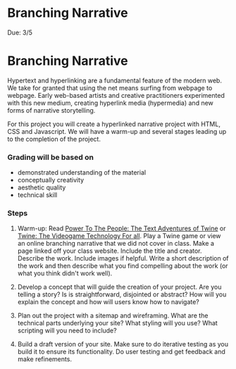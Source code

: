 # Branching Narrative

Due: 3/5

# Branching Narrative

Hypertext and hyperlinking are a fundamental feature of the modern web. We take for granted that using the net means surfing from webpage to webpage. Early web-based artists and creative practitioners experimented with this new medium, creating hyperlink media (hypermedia) and new forms of narrative storytelling.

For this project you will create a hyperlinked narrative project with HTML, CSS and Javascript. We will have a warm-up and several stages leading up to the completion of the project.

### Grading will be based on

* demonstrated understanding of the material
* conceptually creativity
* aesthetic quality
* technical skill

### Steps

1. Warm-up: Read [Power To The People: The Text Adventures of Twine](https://www.gamespot.com/articles/power-to-the-people-the-text-adventures-of-twine/1100-6402665/) or [Twine: The Videogame Technology For all](http://www.nytimes.com/2014/11/23/magazine/twine-the-video-game-technology-for-all.html). Play a Twine game or view an online branching narrative that we did not cover in class. Make a page linked off your class website. Include the title and creator. Describe the work. Include images if helpful. Write a short description of the work and then describe what you find compelling about the work (or what you think didn't work well).

2. Develop a concept that will guide the creation of your project. Are you telling a story? Is is straightforward, disjointed or abstract? How will you explain the concept and how will users know how to navigate?

3. Plan out the project with a sitemap and wireframing. What are the technical parts underlying your site? What styling will you use? What scripting will you need to include?

4. Build a draft version of your site. Make sure to do iterative testing as you build it to ensure its functionality. Do user testing and get feedback and make refinements.
